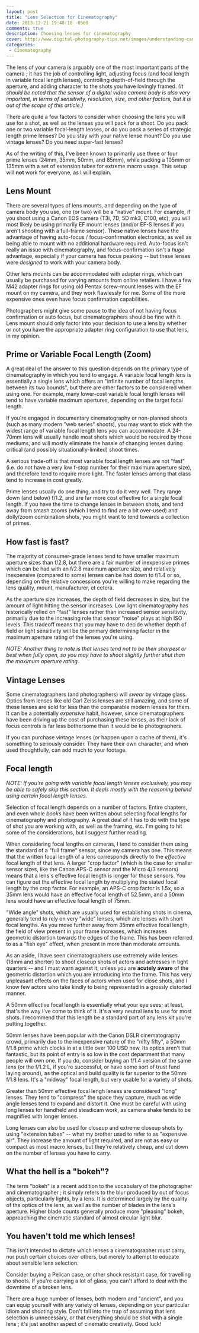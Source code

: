 ```yaml
---
layout: post
title: "Lens Selection for Cinematography"
date: 2013-12-21 19:48:18 -0500
comments: true
description: Choosing lenses for cinematography
cover: http://www.digital-photography-tips.net/images/understanding-camera-lenses-21426106.jpg
categories: 
 - Cinematography
---
```


The lens of your camera is arguably one of the most important parts of the
camera ; it has the job of controlling light, adjusting focus (and focal
length in variable focal length lenses), controlling depth-of-field
through the aperture, and adding character to the shots you have lovingly
framed. *(It should be noted that the sensor of a digital video camera
body is also very important, in terms of sensitivity, resolution, size,
and other factors, but it is out of the scope of this article.)*

There are quite a few factors to consider when choosing the lens you will
use for a shot, as well as the lenses you will pack for a shoot. Do you
pack one or two variable focal-length lenses, or do you pack a series of
strategic length prime lenses? Do you stay with your native lense mount?
Do you use vintage lenses? Do you need super-fast lenses?

As of the writing of this, I've been known to primarily use three or four
prime lenses (24mm, 35mm, 50mm, and 85mm), while packing a 105mm or 135mm
with a set of extension tubes for extreme macro usage. This setup will
**not** work for everyone, as I will explain.

## Lens Mount

There are several types of lens mounts, and depending on the type of camera
body you use, one (or two) will be a "native" mount. For example, if you
shoot using a Canon EOS camera (T3i, 7D, 5D mk3, C100, etc), you will most
likely be using primarily EF mount lenses (and/or EF-S lenses if you aren't
shooting with a full-frame sensor). These native lenses have the advantage
of having auto-focus / focus-confirmation electronics, as well as being able
to mount with no additional hardware required. Auto-focus isn't really an
issue with cinematography, and focus-confirmation isn't a *huge* advantage,
especially if your camera has focus peaking -- but these lenses were
*designed* to work with your camera body.

Other lens mounts can be accommodated with adapter rings, which can usually
be purchased for varying amounts from online retailers. I have a few
M42 adapter rings for using old Pentax screw-mount lenses with the EF mount
on my camera, and they work flawlessly for me. Some of the more expensive
ones even have focus confirmation capabilities.

Photographers might give some pause to the idea of not having focus
confirmation or auto focus, but cinematographers should be fine with it.
Lens mount should only factor into your decision to use a lens by whether
or not you have the appropriate adapter ring configuration to use that
lens, in my opinion.

## Prime or Variable Focal Length (Zoom)

A great deal of the answer to this question depends on the primary type
of cinematography in which you tend to engage. A variable focal length
lens is essentially a single lens which offers an "infinite number of
focal lengths between its two bounds", but there are other factors to be
considered when using one. For example, many lower-cost variable focal
length lenses will tend to have variable maximum apertures, depending on
the target focal length.

If you're engaged in documentary cinematography or non-planned shoots
(such as many modern "web series" shoots), you may want to stick with
the widest range of variable focal length lens you can accommodate. A
24-70mm lens will usually handle most shots which would be required by
those mediums, and will mostly eliminate the hassle of changing lenses
during critical (and possibly situationally-limited) shoot times.

A serious trade-off is that most variable focal length lenses are not
"fast" (i.e. do not have a very low f-stop number for their maximum
aperture size), and therefore tend to require more light. The faster
lenses among that class tend to increase in cost greatly.

Prime lenses usually do one thing, and try to do it very well. They
range down (and below) f/1.2, and are far more cost effective for a
single focal length. If you have the time to change lenses in between
shots, and tend away from smash zooms (which I tend to find are a bit
over-used) and dolly/zoom combination shots, you might want to tend
towards a collection of primes.

## How fast is fast?

The majority of consumer-grade lenses tend to have smaller maximum aperture
sizes than f/2.8, but there are a fair number of inexpensive primes which
can be had with an f/2.8 maximum aperture size, and relatively inexpensive
(compared to some) lenses can be had down to f/1.4 or so, depending on the
relative concessions you're willing to make regarding the lens quality,
mount, manufacturer, et cetera.

As the aperture size increases, the depth of field decreases in size, but
the amount of light hitting the sensor increases. Low light cinematography
has historically relied on "fast" lenses rather than increased sensor
sensitivity, primarily due to the increasing role that sensor "noise" 
plays at high ISO levels. This tradeoff means that you may have to decide
whether depth of field or light sensitivity will be the primary determining
factor in the maximum aperture rating of the lenses you're using.

*NOTE: Another thing to note is that lenses tend not to be their sharpest
or best when fully open, so you may have to shoot slightly further shut
than the maximum aperture rating.*

## Vintage Lenses

Some cinematographers (and photographers) will *swear* by vintage glass.
Optics from lenses like old Carl Zeiss lenses are still amazing, and some
of these lenses are sold for less than the comparable modern lenses for
them. It can be a potentially *expensive* habit, however, since
cinematographers have been driving up the cost of purchasing these lenses,
as their lack of focus controls is far less bothersome than it would be
to photographers.

If you can purchase vintage lenses (or happen upon a cache of them), it's
something to seriously consider. They have their own character, and when
used thoughtfully, can add much to your footage.

## Focal length

*NOTE: If you're going with variable focal length lenses exclusively, 
you may be able to safely skip this section. It deals mostly with the
reasoning behind using certain focal length lenses.*

Selection of focal length depends on a number of factors. Entire chapters,
and even whole *books* have been written about selecting focal lengths
for cinematography and photography. A great deal of it has to do with
the type of shot you are working with, as well as the framing, etc. I'm
going to hit some of the considerations, but I suggest further reading.

When considering focal lengths on cameras, I tend to consider them using
the standard of a "full frame" sensor, since my camera has one. This means
that the written focal length of a lens corresponds directly to the
*effective* focal length of that lens. A larger "crop factor" (which is
the case for smaller sensor sizes, like the Canon APS-C sensor and the
Micro 4/3 sensors) means that a lens's effective focal length is longer
for those sensors. You can figure out the effective focal length by
multiplying the stated focal length by the crop factor. For example,
an APS-C crop factor is 1.5x, so a 35mm lens would have an effective
focal length of 52.5mm, and a 50mm lens would have an effective focal
length of 75mm.

"Wide angle" shots, which are usually used for establishing shots in
cinema, generally tend to rely on very "wide" lenses, which are lenses
with short focal lengths. As you move further away from 35mm effective
focal length, the field of view present in your frame increases, which
increases geometric distortion towards the edges of the frame. This has
been referred to as a "fish eye" effect, when present in more than
moderate amounts.

As an aside, I have seen cinematographers use extremely wide lenses
(18mm and shorter) to shoot closeup shots of actors and actresses in
tight quarters -- and I must warn against it, unless you are 
**acutely aware** of the geometric distortion which you are introducing
into the frame. This has very unpleasant effects on the faces of actors
when used for close shots, and I know few actors who take kindly to being
represented in a grossly distorted manner.

A 50mm effective focal length is essentially what your eye sees; at least,
that's the way I've come to think of it. It's a very neutral lens to use
for most shots. I recommend that this length be a standard part of any
lens kit you're putting together.

50mm lenses have been popular with the Canon DSLR cinematography crowd,
primarily due to the inexpensive nature of the "nifty fifty", a 50mm
f/1.8 prime which clocks in at a little over 100 USD new. Its optics aren't
that fantastic, but its point of entry is so low in the cost department
that many people will own one. If you do, consider buying an f/1.4 version
of the same lens (or the f/1.2 L, if you're successful, or have some sort
of trust fund laying around), as the optical and build quality is far
superior to the 50mm f/1.8 lens. It's a "midway" focal length, but very
usable for a variety of shots.

Greater than 50mm effective focal lengh lenses are considered "long"
lenses. They tend to "compress" the space they capture, much as wide angle
lenses tend to expand and distort it. One must be careful with using long
lenses for handheld and steadicam work, as camera shake tends to be
magnified with longer lenses. 

Long lenses can also be used for closeup and extreme closeup shots by using
"extension tubes" -- what my brother used to refer to as "expensive air".
They increase the amount of light required, and are not as easy or compact
as most macro lenses, but they're relatively cheap, and cut down on the
number of lenses you have to carry.

## What the hell is a "bokeh"?

The term "bokeh" is a recent addition to the vocabulary of the photographer
and cinematographer ; it simply refers to the blur produced by out of
focus objects, particularly lights, by a lens. It is determined largely by
the quality of the optics of the lens, as well as the number of blades in
the lens's aperture. Higher blade counts generally produce more "pleasing"
bokeh, approaching the cinematic standard of almost circular light blur.

## You haven't told me which lenses!

This isn't intended to dictate which lenses a cinematographer *must* carry,
nor push certain choices over others, but merely to attempt to educate
about sensible lens selection.

Consider buying a Pelican case, or other shock resistant case, for travelling
to shoots. If you're carrying a lot of glass, you can't afford to deal
with the downtime of a broken lens.

There are a huge number of lenses, both modern and "ancient", and you can
equip yourself with any variety of lenses, depending on your particular
idiom and shooting style. Don't fall into the trap of assuming that lens
selection is unnecessary, or that everything should be shot with a single
lens ; it's just another aspect of cinematic creativity. Good luck!


